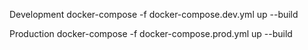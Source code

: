Development 
docker-compose -f docker-compose.dev.yml up --build

Production
docker-compose -f docker-compose.prod.yml up --build